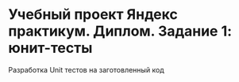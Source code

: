 # Учебный проект Яндекс практикум. Диплом. Задание 1: юнит-тесты

Разработка Unit тестов на заготовленный код
